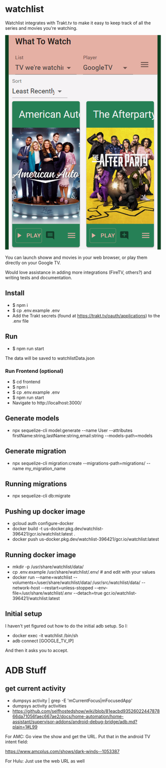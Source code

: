 # watchlist
Watchlist integrates with Trakt.tv to make it easy to keep track of all the series and movies you're watching. 

![Watchlist UI](images/ui.png?raw=true "UI")

You can launch showw and movies in your web browser, or play them directly on your Google TV. 

Would love assistance in adding more integrations (FireTV, others?) and writing tests and documentation.

## Install
- $ npm i
- $ cp .env.example .env
- Add the Trakt secrets (found at https://trakt.tv/oauth/applications) to the .env file

## Run
- $ npm run start

The data will be saved to watchlistData.json

### Run Frontend (optional)
- $ cd frontend 
- $ npm i
- $ cp .env.example .env
- $ npm run start 
- Navigate to http://localhost:3000/ 

## Generate models
- npx sequelize-cli model:generate --name User --attributes firstName:string,lastName:string,email:string --models-path=models

## Generate migration
- npx sequelize-cli migration:create --migrations-path=migrations/ --name my_migration_name

## Running migrations
- npx sequelize-cli db:migrate

## Pushing up docker image
- gcloud auth configure-docker
- docker build -t us-docker.pkg.dev/watchlist-396421/gcr.io/watchlist:latest .
- docker push us-docker.pkg.dev/watchlist-396421/gcr.io/watchlist:latest

## Running docker image
- mkdir -p /usr/share/watchlist/data/
- cp .env.example /usr/share/watchlist/.env/ # and edit with your values
- docker run --name=watchlist --voluments=/user/share/watchlist/data/:/usr/src/watchlist/data/ --network-host --restart=unless-stopped --env-file=/usr/share/watchlist/.env --detach=true gcr.io/watchlist-396421/watchlist:latest

## Initial setup
I haven't yet figured out how to do the initial adb setup. So I:

- docker exec -it watchlist /bin/sh
- adb connect [GOOGLE_TV_IP]

And then it asks you to accept.

# ADB Stuff
## get current activity
- dumpsys activity | grep -E 'mCurrentFocus|mFocusedApp'
- dumpsys activity activities
- https://github.com/selfhostedshow/wiki/blob/81eacbd9352602244787866da71056faec667ae2/docs/home-automation/home-assistant/supervisor-addons/android-debug-bridge/adb.md?plain=1#L99


For AMC: Go view the show and get the URL. Put that in the android TV intent field:

https://www.amcplus.com/shows/dark-winds--1053387

For Hulu: Just use the web URL as well
